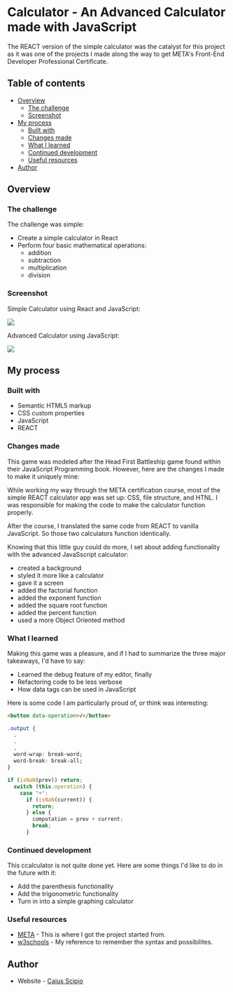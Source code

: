# Calculator - An Advanced Calculator made with JavaScript

The REACT version of the simple calculator was the catalyst for this project as it was one of the projects I made along the way to get META's Front-End Developer Professional Certificate.

## Table of contents

- [Overview](#overview)
  - [The challenge](#the-challenge)
  - [Screenshot](#screenshot)
- [My process](#my-process)
  - [Built with](#built-with)
  - [Changes made](#changes-made)
  - [What I learned](#what-i-learned)
  - [Continued development](#continued-development)
  - [Useful resources](#useful-resources)
- [Author](#author)

## Overview

### The challenge

The challenge was simple: 
  - Create a simple calculator in React 
  - Perform four basic mathematical operations: 
    - addition
    - subtraction
    - multiplication
    - division

### Screenshot

Simple Calculator using React and JavaScript:

![](img/META-5-Details.png)

Advanced Calculator using JavaScript:

![](img/Advanced-Calculator-JS-thumnail.png)

## My process

### Built with

- Semantic HTML5 markup
- CSS custom properties
- JavaScript
- REACT

### Changes made

This game was modeled after the Head First Battleship game found within their JavaScript Programming book. However, here are the changes I made to make it uniquely mine:

While working my way through the META certification course, most of the simple REACT calculator app was set up: CSS, file structure, and HTNL. I was responsible for making the code to make the calculator function properly.

After the course, I translated the same code from REACT to vanilla JavaScript. So those two calculators function identically.

Knowing that this little guy could do more, I set about adding functionality with the advanced JavaSscript calculator:
  - created a background
  - styled it more like a calculator
  - gave it a screen
  - added the factorial function
  - added the exponent function
  - added the square root function
  - added the percent function
  - used a more Object Oriented method

### What I learned

Making this game was a pleasure, and if I had to summarize the three major takeaways, I'd have to say:
- Learned the debug feature of my editor, finally
- Refactoring code to be less verbose
- How data tags can be used in JavaScript

Here is some code I am particularly proud of, or think was interesting:

```html
<button data-operation>√</button>
```
```css
.output {
  .
  .
  .
  word-wrap: break-word;
  word-break: break-all;
}
```
```js
if (isNaN(prev)) return;
  switch (this.operation) {
    case "+":
      if (isNaN(current)) {
        return;
      } else {
        computation = prev + current;
        break;
      }
```

### Continued development

This ccalculator is not quite done yet. Here are some things I'd like to do in the future with it:
  - Add the parenthesis functionality
  - Add the trigonometric functionality
  - Turn in into a simple graphing calculator

### Useful resources

- [META](https://www.coursera.org/professional-certificates/meta-front-end-developer) - This is where I got the project started from.
- [w3schools](https://www.w3schools.com/) - My reference to remember the syntax and possibilites.

## Author

- Website - [Caius Scipio](https://caius-scipio.github.io/Portfolio/)
